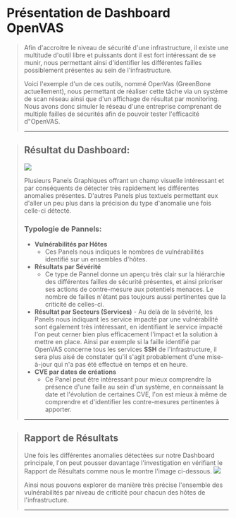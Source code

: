 
# Présentation de Dashboard OpenVAS

>Afin d'accroitre le niveau de sécurité d'une infrastructure, il existe une multitude d'outil libre et puissants dont il est fort intéressant de se munir, nous permettant ainsi d'identifier les différentes failles possiblement présentes au sein de l'infrastructure.
>
> Voici l'exemple d'un de ces outils, nommé OpenVas (GreenBone actuellement), nous permettant de réaliser cette tâche via un système de scan réseau ainsi que d'un affichage de résultat par monitoring.
> Nous avons donc simuler le réseau d'une entreprise comprenant de multiple failles de sécurités afin de pouvoir tester l'efficacité d"OpenVAS.
> 
> ---

> ## Résultat du Dashboard: 
>![](https://i.postimg.cc/zDgGfYcf/Dashboard.png)
> 
> Plusieurs Panels Graphiques offrant un champ visuelle intéressant et par conséquents de détecter très rapidement les différentes anomalies présentes.
> D'autres Panels plus textuels permettant eux d'aller un peu plus dans la précision du type d'anomalie une fois celle-ci détecté.
> 
> ### Typologie de Pannels:
> - **Vulnérabilités par Hôtes**
>    - Ces Panels nous indiques le nombres de vulnérabilités identifié sur un ensembles d'hôtes.
> - **Résultats par Sévérité**
>    - Ce type de Pannel donne un aperçu très clair sur la hiérarchie des différentes failles de sécurité présentes, et ainsi prioriser ses actions de contre-mesure aux potentiels menaces. Le nombre de failles n'étant pas toujours aussi pertinentes que la criticité de celles-ci.
> - **Résultat par Secteurs (Services)**
>       - Au delà de la sévérité, les Panels nous indiquant les service impacté par une vulnérabilité sont également très intéressant, en identifiant le service impacté l'on peut cerner bien plus efficacement l'impact et la solution à mettre en place. Ainsi par exemple si la faille identifié par OpenVAS concerne tous les services **SSH** de l'infrastructure, il sera plus aisé de constater qu'il s'agit probablement d'une mise-à-jour qui n'a pas été effectué en temps et en heure. 
> - **CVE par dates de créations**
>    - Ce Panel peut être intéressant pour mieux comprendre la présence d'une faille au sein d'un système, en connaissant la date et l'évolution de certaines CVE, l'on est mieux à même de comprendre et d'identifier les contre-mesures pertinentes à apporter.
> 
> ---

>  ## Rapport de Résultats
>  Une fois les différentes anomalies détectées sur notre Dashboard principale, l'on peut pousser davantage l'investigation en vérifiant le Rapport de Résultats comme nous le montre l'image ci-dessous.
>  ![](https://i.postimg.cc/jS4FQcMf/Report.png)
>   
>   Ainsi nous pouvons explorer de manière très précise l'ensemble des vulnérabilités par niveau de criticité pour chacun des hôtes de l'infrastructure.
>    
>    ---
